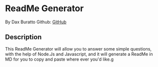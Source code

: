 # ReadMe Generator

By Dax Buratto
Github: [GitHub](http://github.com/daxburatto)

## Description

This ReadMe Generator will allow you to answer some simple questions, with the help of Node.Js and Javascript, and it will generate a ReadMe in MD for you to copy and paste where ever you'd like.g